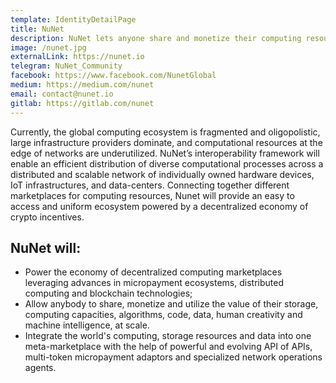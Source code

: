 ```yaml
---
template: IdentityDetailPage
title: NuNet
description: NuNet lets anyone share and monetize their computing resources at scale and provides globally-distributed, optimized computing power for decentralized networks.
image: /nunet.jpg
externalLink: https://nunet.io
telegram: NuNet_Community
facebook: https://www.facebook.com/NunetGlobal
medium: https://medium.com/nunet
email: contact@nunet.io
gitlab: https://gitlab.com/nunet
---
```


Currently, the global computing ecosystem is fragmented and oligopolistic, large infrastructure providers
dominate, and computational resources at the edge of networks are underutilized. NuNet’s interoperability
framework will enable an efficient distribution of diverse computational processes across a distributed and
scalable network of individually owned hardware devices, IoT infrastructures, and data-centers. Connecting
together different marketplaces for computing resources, Nunet will provide an easy to access and uniform
ecosystem powered by a decentralized economy of crypto incentives.

## NuNet will:

- Power the economy of decentralized computing
  marketplaces leveraging advances in micropayment ecosystems,
  distributed computing and blockchain technologies;
- Allow anybody to share, monetize and utilize the value of their
  storage, computing capacities, algorithms, code, data, human
  creativity and machine intelligence, at scale.
- Integrate the world's computing, storage resources
  and data into one meta-marketplace with the help of powerful
  and evolving API of APIs, multi-token micropayment adaptors
  and specialized network operations agents.

<YoutubeVideo url="https://www.youtube.com/watch?v=ju6dQJdTR3g" />

